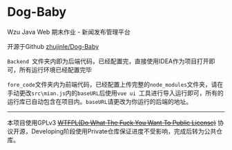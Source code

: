 # Dog-Baby
Wzu Java Web 期末作业 - 新闻发布管理平台

开源于Github [zhujinle/Dog-Baby](https://github.com/zhujinle/Dog-Baby)

`Backend `文件夹内即为后端代码，已经配置完，直接使用IDEA作为项目打开即可，所有运行环境已经配置完毕

`fore_code`文件夹内为前端代码，已经配置上传完整的`node_modules`文件夹，请在手动更改`src\mian.js`内的`baseURL`后使用`vue ui `工具进行导入运行即可，所有的运行库已自动包含在项目内。`baseURL`请更改为你运行的后端的地址。

---
本项目使用GPLv3 ~~[WTFPL(Do What The Fuck You Want To Public License)](https://github.com/anak10thn/WTFPL)~~ 协议开源，Developing阶段使用Private仓库保证进度不受影响，完成后转为公共仓库。
